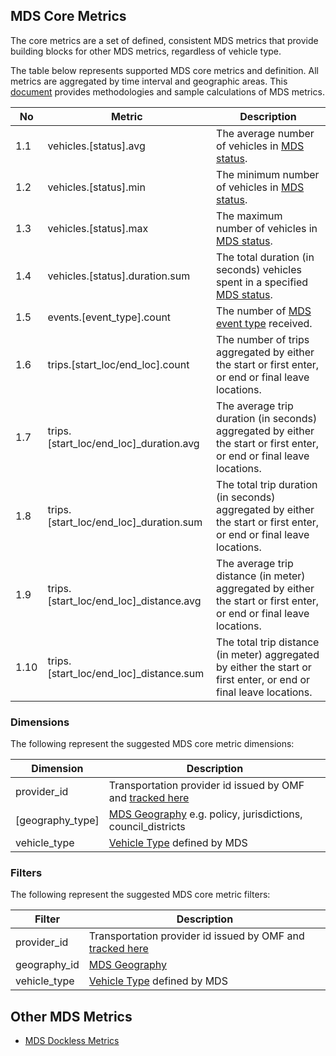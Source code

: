## MDS Core Metrics

The core metrics are a set of defined, consistent MDS metrics that provide building blocks for other MDS metrics, regardless of vehicle type. 

The table below represents supported MDS core metrics and definition. All metrics are aggregated by time interval and geographic areas. This [document](https://docs.google.com/document/d/1rOhnaKWPSZApfWhFd1lzurXMbWLuZTJAYCLoxT2PQ14/edit?usp=sharing) provides methodologies and sample calculations of MDS metrics. 


|No| Metric               | Description                                                                                                         |
|--| --| -- |
|1.1 | vehicles.[status].avg | The average number of vehicles in [MDS status](https://github.com/openmobilityfoundation/mobility-data-specification/tree/dev/agency#vehicle-events). |
|1.2 | vehicles.[status].min | The minimum number of vehicles in [MDS status](https://github.com/openmobilityfoundation/mobility-data-specification/tree/dev/agency#vehicle-events).   |
|1.3| vehicles.[status].max | The maximum number of vehicles in [MDS status](https://github.com/openmobilityfoundation/mobility-data-specification/tree/dev/agency#vehicle-events). |
|1.4| vehicles.[status].duration.sum | The total duration (in seconds) vehicles spent in a specified [MDS status](https://github.com/openmobilityfoundation/mobility-data-specification/tree/dev/agency#vehicle-events). |
|1.5| events.[event_type].count |The number of [MDS event type](https://github.com/openmobilityfoundation/mobility-data-specification/tree/dev/agency#vehicle-events) received.  |
|1.6| trips.[start_loc/end_loc].count|The number of trips aggregated by either the start or first enter, or end or final leave locations.|
|1.7| trips.[start_loc/end_loc]_duration.avg|The average trip duration (in seconds) aggregated by either the start or first enter, or end or final leave locations.|
|1.8| trips.[start_loc/end_loc]_duration.sum| The total trip duration (in seconds) aggregated by either the start or first enter, or end or final leave locations. |
|1.9| trips.[start_loc/end_loc]_distance.avg| The average trip distance (in meter) aggregated by either the start or first enter, or end or final leave locations. |
|1.10| trips.[start_loc/end_loc]_distance.sum|The total trip distance (in meter) aggregated by either the start or first enter, or end or final leave locations.|

### Dimensions

The following represent the suggested MDS core metric dimensions:

| Dimension    | Description |
| ------------ | -------------------------------------------------------------------------------------------------------------------------- |
| provider_id  | Transportation provider id issued by OMF and [tracked here](https://github.com/openmobilityfoundation/mobility-data-specification/blob/dev/providers.csv)                              |
| [geography_type]   | [MDS Geography](https://github.com/openmobilityfoundation/mobility-data-specification/blob/dev/policy/README.md#geographies) e.g. policy, jurisdictions, council_districts |
| vehicle_type | [Vehicle Type](https://github.com/openmobilityfoundation/mobility-data-specification/tree/dev/agency#vehicle-type) defined by MDS                                                  |

### Filters

The following represent the suggested MDS core metric filters:

| Filter       | Description                                                                                                                |
| ------------ | -------------------------------------------------------------------------------------------------------------------------- |
| provider_id  | Transportation provider id issued by OMF and [tracked here](https://github.com/openmobilityfoundation/mobility-data-specification/blob/dev/providers.csv)                              |
| geography_id    | [MDS Geography](https://github.com/openmobilityfoundation/mobility-data-specification/blob/dev/policy/README.md#geographies) |
| vehicle_type | [Vehicle Type](https://github.com/openmobilityfoundation/mobility-data-specification/tree/dev/agency#vehicle-type) defined by MDS                                                      |


## Other MDS Metrics

- [MDS Dockless Metrics](dockless_metrics.md)
